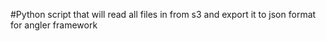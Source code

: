 #Python script that will read all files in from s3 and export it to json format for angler framework